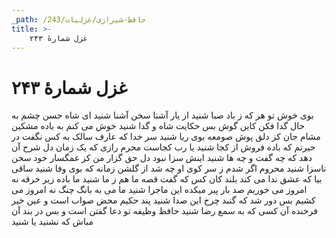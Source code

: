 ```yaml
---
_path: /حافظ-شیرازی/غزلیات/243
title: >-
    غزل شمارهٔ ۲۴۳
---
```

# غزل شمارهٔ ۲۴۳

بوی خوش تو هر که ز باد صبا شنید
از یار آشنا سخن آشنا شنید
ای شاه حسن چشم به حال گدا فکن
کاین گوش بس حکایت شاه و گدا شنید
خوش می کنم به باده مشکین مشام جان
کز دلق پوش صومعه بوی ریا شنید
سر خدا که عارف سالک به کس نگفت
در حیرتم که باده فروش از کجا شنید
یا رب کجاست محرم رازی که یک زمان
دل شرح آن دهد که چه گفت و چه ها شنید
اینش سزا نبود دل حق گزار من
کز غمگسار خود سخن ناسزا شنید
محروم اگر شدم ز سر کوی او چه شد
از گلشن زمانه که بوی وفا شنید
ساقی بیا که عشق ندا می کند بلند
کان کس که گفت قصه ما هم ز ما شنید
ما باده زیر خرقه نه امروز می خوریم
صد بار پیر میکده این ماجرا شنید
ما می به بانگ چنگ نه امروز می کشیم
بس دور شد که گنبد چرخ این صدا شنید
پند حکیم محض صواب است و عین خیر
فرخنده آن کسی که به سمع رضا شنید
حافظ وظیفه تو دعا گفتن است و بس
در بند آن مباش که نشنید یا شنید
